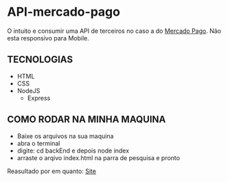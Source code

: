 # API-mercado-pago
 
 O intuito e consumir uma API de terceiros no caso a do [Mercado Pago](https://www.mercadopago.com.br/).
 Não esta responsivo para Mobile.
 
 ## TECNOLOGIAS
 
 * HTML
 * CSS
 * NodeJS
   * Express

## COMO RODAR NA MINHA MAQUINA

* Baixe os arquivos na sua maquina 
* abra o terminal 
* digite: cd backEnd e depois node index
* arraste o arqivo index.html na parra de pesquisa e pronto
 
Reasultado por em quanto: [Site](https://api-mercado-pago-front.vercel.app/)
